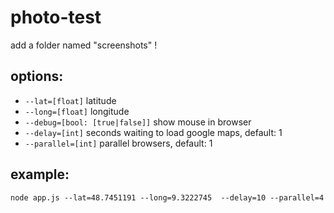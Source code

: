 # photo-test

add a folder named "screenshots" !


## options:

* `--lat=[float]` latitude
* `--long=[float]` longitude
* `--debug=[bool: [true|false]]` show mouse in browser
* `--delay=[int]` seconds waiting to load google maps, default: 1
* `--parallel=[int]` parallel browsers, default: 1 


## example: 
`node app.js --lat=48.7451191 --long=9.3222745  --delay=10 --parallel=4`